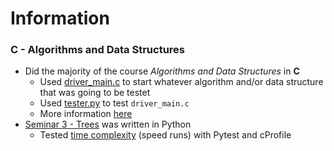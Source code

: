 # Information

### C - Algorithms and Data Structures
+ Did the majority of the course *Algorithms and Data Structures* in **C**
	+ Used [driver_main.c](https://github.com/nlantau/Portfolio/blob/master/C/Algorithms_and_Data_Structures/Seminar_1_Sorting_Algorithms/C/driver_main.c)
	to start whatever algorithm and/or data structure that was going to be testet
	+ Used [tester.py](https://github.com/nlantau/Portfolio/blob/master/C/Algorithms_and_Data_Structures/Seminar_1_Sorting_Algorithms/Python/Plott_results/tester.py)
	to test `driver_main.c`
	+ More information [here](https://github.com/nlantau/Portfolio/tree/master/C/Algorithms_and_Data_Structures/Seminar_1_Sorting_Algorithms)
+ [Seminar 3 - Trees](https://github.com/nlantau/Portfolio/tree/master/C/Algorithms_and_Data_Structures/Seminar_3_Trees) was written in Python
	+ Tested [time complexity](https://github.com/nlantau/Portfolio/blob/master/C/Algorithms_and_Data_Structures/Seminar_3_Trees/Task_4/test_trees.py)
	(speed runs) with Pytest and cProfile


